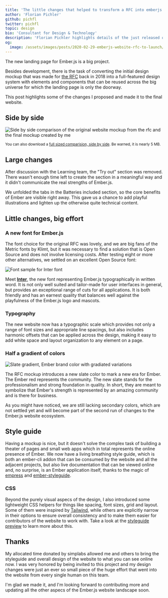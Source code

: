 ```yaml
---
title: 'The little changes that helped to transform a RFC into emberjs.com'
author: 'Florian Pichler'
github: pichfl
twitter: pichfl
topic: design
bio: 'Consultant for Design & Technology'
description: 'Florian Pichler highlights details of the just released overhaul of the landing page for Ember.js, looking specifically at how a distributed team of volunteers can achieve consistent design.'
og:
  image: /assets/images/posts/2020-02-29-emberjs-website-rfc-to-launch/og-image.png
---
```


The new landing page for Ember.js is a big project.

Besides development, there is the task of converting the initial design mockup
that was made for [the RFC](https://github.com/emberjs/rfcs/pull/425) back in
2018 into a full-featured design system with elements and components that can
be reused across the big universe for which the landing page is only the
doorway.

This post highlights some of the changes I proposed and made it to the final
website.

<!--break-->

## Side by side

![Side by side comparison of the original website mockup from the rfc and the final mockup created by me](/assets/images/posts/2020-02-29-emberjs-website-rfc-to-launch/before-after.jpg#full@1200-2761)

<small>You can also download a [full sized comparision, side by side](/assets/images/posts/2020-02-29-emberjs-website-rfc-to-launch/before-after-full.jpg). Be warned, it is nearly 5 MB.</small>

## Large changes

After discussion with the Learning team, the "Try out" section was removed.
There wasn't enough time left to create the section in a meaningful way and
it didn't communicate the real strengths of Ember.js.

We unfolded the tabs in the Batteries included section, so the core benefits of
Ember are visible right away. This gave us a chance to add playful
illustrations and lighten up the otherwise quite technical content.

## Little changes, big effort

### A new font for Ember.js

The font choice for the original RFC was lovely, and we are big fans of the
Metric fonts by Klimt, but it was necessary to find a solution that is Open
Source and does not involve licensing costs. After testing eight or more other
alternatives, we settled on an excellent Open Source font:

![Font sample for Inter font](/assets/images/posts/2020-02-29-emberjs-website-rfc-to-launch/inter.png#@860-1720)

Meet [**Inter**](https://rsms.me/inter/), the new font representing Ember.js
typographically in written word. It is not only well suited and tailor-made for
user interfaces in general, but provides an exceptional range of cuts for all
applications. It is both friendly and has an earnest quality that balances well
against the playfulness of the Ember.js logo and mascots.

### Typography

The new website now has a typographic scale which provides not only a range of
font sizes and appropriate line spacings, but also includes harmonic offsets
that can be applied across the design, making it easy to add white space and
layout organization to any element on a page.

### Half a gradient of colors

![Slate gradient, Ember brand color with gradiated variations](/assets/images/posts/2020-02-29-emberjs-website-rfc-to-launch/colors.png#@860-1720)

The RFC mockup introduces a new slate color to mark a new era for Ember. The
Ember red represents the community. The new slate stands for the
professionalism and strong foundation in quality. In short, they are meant to
symbolize that Ember's strength is represented by an amazing community and is
there for business.

As you might have noticed, we are still lacking secondary colors, which are not
settled yet and will become part of the second run of changes to the Ember.js
website ecosystem.

## Style guide

Having a mockup is nice, but it doesn't solve the complex task of building a
theater of pages and small web apps which in total represents the online
presence of Ember. We now have a living breathing style guide, which is both an
ember-cli addon that can be consumed by the website and all the adjacent
projects, but also live documentation that can be viewed online and, no
surprise, is an Ember application itself, thanks to the magic of
[empress][empress] and [ember-styleguide][ember-styleguide].

[empress]: https://github.com/empress/field-guide
[ember-styleguide]: https://github.com/ember-learn/ember-styleguide/pull/145

### CSS

Beyond the purely visual aspecs of the design, I also introduced some
lightweight CSS helpers for things like spacing, font sizes, grid and layout.
Some of them were inspired by [Tailwind](), while others are explicitly narrow
in their options to ensure overall consistency and to make them easier for
contributors of the website to work with. Take a look at the
[styleguide preview][styleguide-preview] to learn more about this.

[styleguide-preview]: https://deploy-preview-145--ember-styleguide.netlify.com/

## Thanks

My allocated time donated by simplabs allowed me and others to bring the
styleguide and overall design of the website to what you can see online now. I
was very honored by being invited to this project and my design changes were
just an ever so small piece of the huge effort that went into the website from
every single human on this team.

I'm glad we made it, and I'm looking forward to contributing more and updating
all the other aspecs of the Ember.js website landscape soon.
